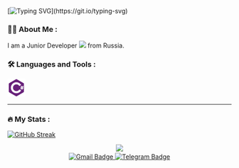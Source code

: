    
[![Typing SVG](https://readme-typing-svg.herokuapp.com?color=green&lines=Hi+there,+I'm+Nikita.)](https://git.io/typing-svg)

### :man_technologist: About Me :
I am a Junior Developer <img src="https://media.giphy.com/media/4Zo41lhzKt6iZ8xff9/giphy.gif" width="40"> from Russia.
### :hammer_and_wrench: Languages and Tools :
<div>
  <img src="https://github.com/devicons/devicon/blob/master/icons/csharp/csharp-plain.svg" title="C#" alt="Csharp" width="40" height="40"/>&nbsp;
</div>

---

### :fire: My Stats :
[![GitHub Streak](http://github-readme-streak-stats.herokuapp.com?user=InYnI&theme=dark&background=000000)](https://git.io/streak-stats)

<div id="header" align="center">
  <img src="https://media.giphy.com/media/ehC4SqtNcEeLAiu66w/giphy.gif" width="100"/>
</div>

<div id="badges" align="center">
  <a href="mailto:nikitaleontev2222@gmail.com">
    <img src="https://img.shields.io/badge/Gmail-red?logo=gmail&logoColor=white&style=for-the-badge" alt="Gmail Badge"/>
  </a>
  <a href="https://t.me/I_nYn_I">
    <img src="https://img.shields.io/badge/Telegram-blue?logo=telegram&logoColor=white&style=for-the-badge" alt="Telegram Badge"/>
  </a>
</div>

<div id="badges" align="center">
  <img src="https://komarev.com/ghpvc/?username=InYnI&style=flat-square&color=green" alt=""/>
</div>
